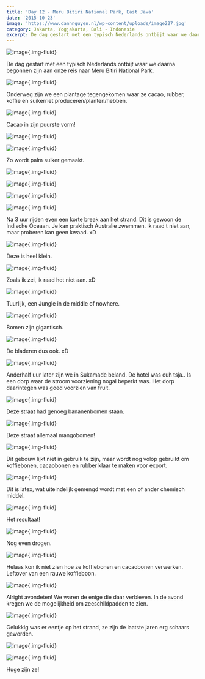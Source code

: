 ```yaml
---
title: 'Day 12 - Meru Bitiri National Park, East Java'
date: '2015-10-23'
image: 'https://www.danhnguyen.nl/wp-content/uploads/image227.jpg'
category: Jakarta, Yogjakarta, Bali - Indonesie
excerpt: De dag gestart met een typisch Nederlands ontbijt waar we daarna begonnen zijn aan onze reis naar Meru Bitiri...
---
```


![image](https://www.danhnguyen.nl/wp-content/uploads/image217-1024x576.jpg){.img-fluid}

De dag gestart met een typisch Nederlands ontbijt waar we daarna begonnen zijn aan onze reis naar Meru Bitiri National Park.

![image](https://www.danhnguyen.nl/wp-content/uploads/image219-1024x576.jpg){.img-fluid}

Onderweg zijn we een plantage tegengekomen waar ze cacao, rubber, koffie en suikerriet produceren/planten/hebben.

![image](https://www.danhnguyen.nl/wp-content/uploads/image234-1024x576.jpg){.img-fluid}

Cacao in zijn puurste vorm!

![image](https://www.danhnguyen.nl/wp-content/uploads/image233-1024x576.jpg){.img-fluid}

![image](https://www.danhnguyen.nl/wp-content/uploads/image222-1024x576.jpg){.img-fluid}

Zo wordt palm suiker gemaakt.

![image](https://www.danhnguyen.nl/wp-content/uploads/image223-1024x576.jpg){.img-fluid}

![image](https://www.danhnguyen.nl/wp-content/uploads/image224-1024x576.jpg){.img-fluid}

![image](https://www.danhnguyen.nl/wp-content/uploads/image225-1024x576.jpg){.img-fluid}

![image](https://www.danhnguyen.nl/wp-content/uploads/image226-1024x576.jpg){.img-fluid}

Na 3 uur rijden even een korte break aan het strand. Dit is gewoon de Indische Oceaan. Je kan praktisch Australie zwemmen. Ik raad t niet aan, maar proberen kan geen kwaad. xD

![image](https://www.danhnguyen.nl/wp-content/uploads/image228-1024x576.jpg){.img-fluid}

Deze is heel klein.

![image](https://www.danhnguyen.nl/wp-content/uploads/image227-1024x576.jpg){.img-fluid}

Zoals ik zei, ik raad het niet aan. xD

![image](https://www.danhnguyen.nl/wp-content/uploads/image230-1024x576.jpg){.img-fluid}

Tuurlijk, een Jungle in de middle of nowhere.

![image](https://www.danhnguyen.nl/wp-content/uploads/image232-e1445685658916-1024x1820.jpg){.img-fluid}

Bomen zijn gigantisch.

![image](https://www.danhnguyen.nl/wp-content/uploads/image231-e1445685688253-1024x1820.jpg){.img-fluid}

De bladeren dus ook. xD

![image](https://www.danhnguyen.nl/wp-content/uploads/image235-1024x576.jpg){.img-fluid}

Anderhalf uur later zijn we in Sukamade beland. De hotel was euh tsja.. Is een dorp waar de stroom voorziening nogal beperkt was.
Het dorp daarintegen was goed voorzien van fruit.

![image](https://www.danhnguyen.nl/wp-content/uploads/image242-1024x576.jpg){.img-fluid}

Deze straat had genoeg bananenbomen staan.

![image](https://www.danhnguyen.nl/wp-content/uploads/image241-1024x576.jpg){.img-fluid}

Deze straat allemaal mangobomen!

![image](https://www.danhnguyen.nl/wp-content/uploads/image236-1024x576.jpg){.img-fluid}

Dit gebouw lijkt niet in gebruik te zijn, maar wordt nog volop gebruikt om koffiebonen, cacaobonen en rubber klaar te maken voor export.

![image](https://www.danhnguyen.nl/wp-content/uploads/image238-1024x576.jpg){.img-fluid}

Dit is latex, wat uiteindelijk gemengd wordt met een of ander chemisch middel.

![image](https://www.danhnguyen.nl/wp-content/uploads/image237-1024x576.jpg){.img-fluid}

Het resultaat!

![image](https://www.danhnguyen.nl/wp-content/uploads/image239-1024x576.jpg){.img-fluid}

Nog even drogen.

![image](https://www.danhnguyen.nl/wp-content/uploads/image240-1024x576.jpg){.img-fluid}

Helaas kon ik niet zien hoe ze koffiebonen en cacaobonen verwerken. Leftover van een rauwe koffieboon.

![image](https://www.danhnguyen.nl/wp-content/uploads/image274-1024x576.jpg){.img-fluid}

Alright avondeten! We waren de enige die daar verbleven.
In de avond kregen we de mogelijkheid om zeeschildpadden te zien.

![image](https://www.danhnguyen.nl/wp-content/uploads/image244-1024x576.jpg){.img-fluid}

Gelukkig was er eentje op het strand, ze zijn de laatste jaren erg schaars geworden.

![image](https://www.danhnguyen.nl/wp-content/uploads/image245-1024x576.jpg){.img-fluid}

![image](https://www.danhnguyen.nl/wp-content/uploads/image246-1024x576.jpg){.img-fluid}

Huge zijn ze!
